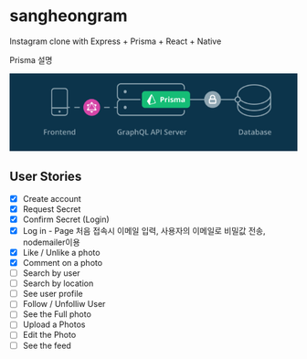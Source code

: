 # sangheongram

Instagram clone with Express + Prisma + React + Native

Prisma 설명

![Prisma](./images/image1.PNG)

## User Stories

- [x] Create account
- [x] Request Secret
- [x] Confirm Secret (Login)
- [x] Log in - Page 처음 접속시 이메일 입력, 사용자의 이메일로 비밀값 전송, nodemailer이용
- [x] Like / Unlike a photo
- [x] Comment on a photo
- [ ] Search by user
- [ ] Search by location
- [ ] See user profile
- [ ] Follow / Unfolliw User
- [ ] See the Full photo
- [ ] Upload a Photos
- [ ] Edit the Photo
- [ ] See the feed
